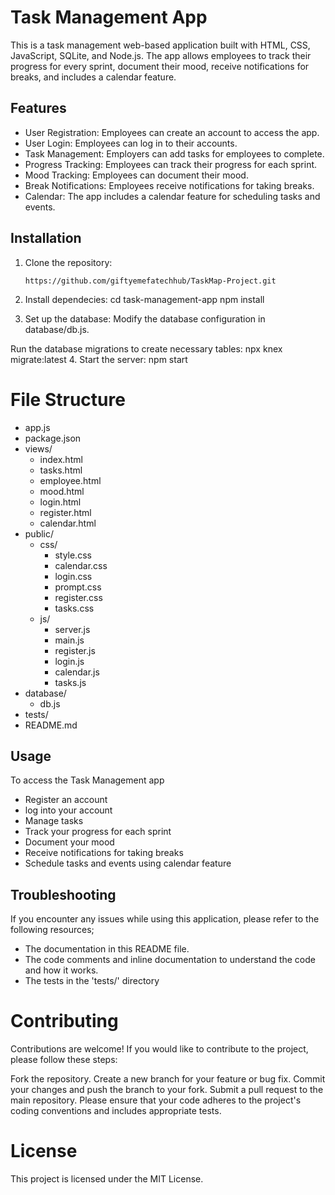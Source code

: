 # Task Management App

This is a task management web-based application built with HTML, CSS, JavaScript, SQLite, and Node.js. The app allows employees to track their progress for every sprint, document their mood, receive notifications for breaks, and includes a calendar feature.

## Features

- User Registration: Employees can create an account to access the app.
- User Login: Employees can log in to their accounts.
- Task Management: Employers can add tasks for employees to complete.
- Progress Tracking: Employees can track their progress for each sprint.
- Mood Tracking: Employees can document their mood.
- Break Notifications: Employees receive notifications for taking breaks.
- Calendar: The app includes a calendar feature for scheduling tasks and events. 

## Installation

1. Clone the repository:

   ```shell
   https://github.com/giftyemefatechhub/TaskMap-Project.git
2. Install dependecies:
   cd task-management-app
   npm install
3. Set up the database:
   Modify the database configuration in database/db.js.

  Run the database migrations to create necessary tables:
  npx knex migrate:latest
4. Start the server:
   npm start

# File Structure
- app.js
- package.json
- views/
  - index.html
  - tasks.html
  - employee.html
  - mood.html
  - login.html
  - register.html
  - calendar.html
- public/
  - css/
    - style.css
    - calendar.css
    - login.css
    - prompt.css
    - register.css
    - tasks.css
  - js/
    - server.js
    - main.js
    - register.js
    - login.js
    - calendar.js
    - tasks.js
- database/
  - db.js
- tests/
- README.md

## Usage
To access the Task Management app
- Register an account 
- log into your account
- Manage tasks
- Track your progress for each sprint 
- Document your mood
- Receive notifications for taking breaks
- Schedule tasks and events using calendar feature 

## Troubleshooting
If you encounter any issues while using this application, please refer to the following resources;
- The documentation in this README file.
- The code comments and inline documentation  to understand the code and how it works.
- The tests in the 'tests/' directory

# Contributing
Contributions are welcome! If you would like to contribute to the project, please follow these steps:

Fork the repository.
Create a new branch for your feature or bug fix.
Commit your changes and push the branch to your fork.
Submit a pull request to the main repository.
Please ensure that your code adheres to the project's coding conventions and includes appropriate tests.

# License
This project is licensed under the MIT License.
